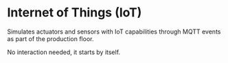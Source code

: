 # Internet of Things (IoT)

Simulates actuators and sensors with IoT capabilities through MQTT events as part of the production floor.

No interaction needed, it starts by itself.

